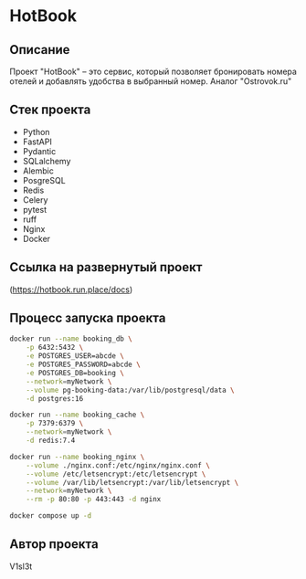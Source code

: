 # HotBook

## Описание
Проект "HotBook" – это сервис, который позволяет бронировать номера отелей и добавлять удобства в выбранный номер. Аналог "Ostrovok.ru"


## Стек проекта
- Python 
- FastAPI
- Pydantic 
- SQLalchemy
- Alembic
- PosgreSQL
- Redis
- Celery
- pytest
- ruff
- Nginx
- Docker

## Ссылка на развернутый проект
(https://hotbook.run.place/docs)

## Процесс запуска проекта 

```sh
docker run --name booking_db \
    -p 6432:5432 \
    -e POSTGRES_USER=abcde \
    -e POSTGRES_PASSWORD=abcde \
    -e POSTGRES_DB=booking \
    --network=myNetwork \
    --volume pg-booking-data:/var/lib/postgresql/data \
    -d postgres:16

docker run --name booking_cache \
    -p 7379:6379 \
    --network=myNetwork \
    -d redis:7.4

docker run --name booking_nginx \
    --volume ./nginx.conf:/etc/nginx/nginx.conf \
    --volume /etc/letsencrypt:/etc/letsencrypt \
    --volume /var/lib/letsencrypt:/var/lib/letsencrypt \
    --network=myNetwork \
    --rm -p 80:80 -p 443:443 -d nginx

docker compose up -d 
```

## Автор проекта 
 
V1sl3t

